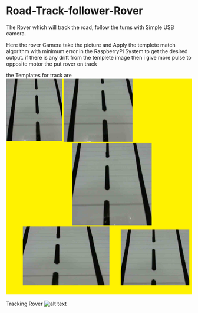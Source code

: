 # Road-Track-follower-Rover
The Rover which will track the road, follow the turns with Simple USB camera.

Here the rover Camera take the picture and Apply the templete match algorithm with minimum error in the RaspberryPi System to get the desired output. if there is any drift from the templete image then i give more pulse to opposite motor the put rover on track

the Templates for track are
![alt text](templete.png)

Tracking Rover
![alt text](IMAG1853(1).jpg)
